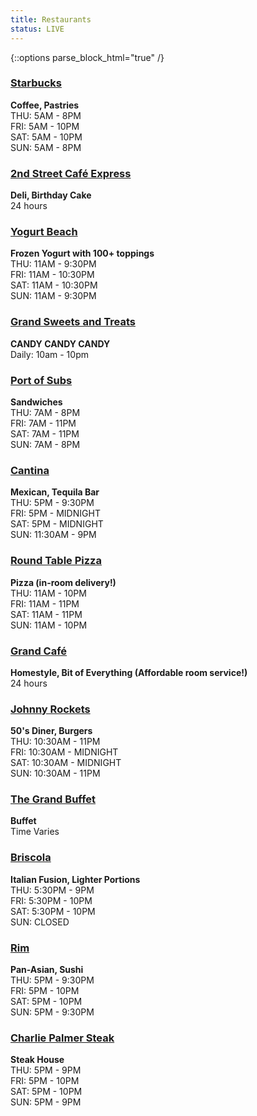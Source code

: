 ```yaml
---
title: Restaurants
status: LIVE
---
```


{::options parse_block_html="true" /}

<div id="restaurant-cards">

<div class="chunk-bucket one_half" style="background-image:url(https://www.grandsierraresort.com/images/starbucks_grand-sierra-resort_640x360.jpg);">
<div class="bucket-wrap">
<a class="bucket-lynx" href="https://www.grandsierraresort.com/dining-and-lounges/starbucks" target="_blank" title="Starbucks" style="background-image:url();"></a>
<h3 class="bucket-title"><a href="https://www.grandsierraresort.com/dining-and-lounges/starbucks" target="_blank" title="Starbucks">Starbucks</a></h3>
<span class="bucket-content">
<strong>Coffee, Pastries</strong><br>
THU: 5AM - 8PM<br>
FRI: 5AM - 10PM<br>
SAT: 5AM - 10PM<br>
SUN: 5AM - 8PM
</span><div class="clear"></div></div></div>

<div class="chunk-bucket one_half" style="background-image:url(https://www.grandsierraresort.com/images/Grand_Sierra_Resort_2nd_Street_Express_640x360.jpg);"><div class="bucket-wrap"><a class="bucket-lynx" href="https://www.grandsierraresort.com/dining-and-lounges/2nd-street-cafe-express" target="_blank" title="2nd Street Café Express" style="background-image:url();"></a><h3 class="bucket-title"><a href="https://www.grandsierraresort.com/dining-and-lounges/2nd-street-cafe-express" target="_blank" title="2nd Street Café Express">2nd Street Café Express</a></h3><span class="bucket-content"><p>
<strong>Deli, Birthday Cake</strong><br>
24 hours</p>
</span><div class="clear"></div></div></div>

<div class="chunk-bucket one_half" style="background-image:url(https://www.grandsierraresort.com/images/Grand_Sierra_Resort_Yogurt_Beach_640x360.jpg);"><div class="bucket-wrap"><a class="bucket-lynx" href="https://www.grandsierraresort.com/dining-and-lounges/yogurt-beach" target="_blank" title="Yogurt Beach" style="background-image:url();"></a><h3 class="bucket-title"><a href="https://www.grandsierraresort.com/dining-and-lounges/yogurt-beach" target="_blank" title="Yogurt Beach">Yogurt Beach</a></h3><span class="bucket-content"><p>
<strong>Frozen Yogurt with 100+ toppings</strong><br>
THU: 11AM - 9:30PM<br>
FRI: 11AM - 10:30PM<br>
SAT: 11AM - 10:30PM<br>
SUN: 11AM - 9:30PM </p>
</span><div class="clear"></div></div></div>

<div class="chunk-bucket one_half" style="background-image:url(https://www.goblfc.org/wp-content/uploads/grand-sweet-and-treats.jpg);"><div class="bucket-wrap"><a class="bucket-lynx" href="https://www.grandsierraresort.com/retail-shopping/grand-sweets-and-treats" target="_blank" title="Grand Sweets and Treats" style="background-image:url();"></a><h3 class="bucket-title"><a href="https://www.grandsierraresort.com/retail-shopping/grand-sweets-and-treats" target="_blank" title="Grand Sweets and Treats">Grand Sweets and Treats</a></h3><span class="bucket-content"><p><strong>CANDY CANDY CANDY</strong><br>
Daily:  10am - 10pm</p>
</span><div class="clear"></div></div></div>

<div class="chunk-bucket one_half" style="background-image:url(https://www.grandsierraresort.com/images/Port_of_Subs_640x360.jpg);"><div class="bucket-wrap"><a class="bucket-lynx" href="https://www.grandsierraresort.com/dining-and-lounges/port-of-subs" target="_blank" title="Port of Subs" style="background-image:url();"></a><h3 class="bucket-title"><a href="https://www.grandsierraresort.com/dining-and-lounges/port-of-subs" target="_blank" title="Port of Subs">Port of Subs</a></h3><span class="bucket-content"><p><strong>Sandwiches</strong><br>
THU: 7AM - 8PM<br>
FRI: 7AM - 11PM<br>
SAT: 7AM - 11PM<br>
SUN: 7AM - 8PM </p>
</span><div class="clear"></div></div></div>

<div class="chunk-bucket one_half" style="background-image:url(https://www.grandsierraresort.com/images/Grand-Sierra-Resort_Cantina_Mexican-Restaurant_Entrance_640x360.jpg);"><div class="bucket-wrap"><a class="bucket-lynx" href="https://www.grandsierraresort.com/dining-and-lounges/cantina" target="_blank" title="Cantina" style="background-image:url();"></a><h3 class="bucket-title"><a href="https://www.grandsierraresort.com/dining-and-lounges/cantina" target="_blank" title="Cantina">Cantina</a></h3><span class="bucket-content"><p><strong>Mexican, Tequila Bar</strong><br>
THU: 5PM - 9:30PM<br>
FRI: 5PM - MIDNIGHT<br>
SAT: 5PM - MIDNIGHT<br>
SUN: 11:30AM - 9PM </p>
</span><div class="clear"></div></div></div>

<div class="chunk-bucket one_half" style="background-image:url(https://www.grandsierraresort.com/images/Round_Table_Pizza_640x360.jpg);"><div class="bucket-wrap"><a class="bucket-lynx" href="https://www.grandsierraresort.com/dining-and-lounges/round-table-pizza" target="_blank" title="Round Table Pizza" style="background-image:url();"></a><h3 class="bucket-title"><a href="https://www.grandsierraresort.com/dining-and-lounges/round-table-pizza" target="_blank" title="Round Table Pizza">Round Table Pizza</a></h3><span class="bucket-content"><p><strong>Pizza (in-room delivery!)</strong><br>
THU: 11AM - 10PM<br>
FRI: 11AM - 11PM<br>
SAT: 11AM - 11PM<br>
SUN: 11AM - 10PM </p>
</span><div class="clear"></div></div></div>

<div class="chunk-bucket one_half" style="background-image:url(https://www.grandsierraresort.com/images/Grand-Cafe_Grand-Sierra-Resort_640x360.jpg);"><div class="bucket-wrap"><a class="bucket-lynx" href="https://www.grandsierraresort.com/dining-and-lounges/grand-cafe" target="_blank" title="Grand Café" style="background-image:url();"></a><h3 class="bucket-title"><a href="https://www.grandsierraresort.com/dining-and-lounges/grand-cafe" target="_blank" title="Grand Café">Grand Café</a></h3><span class="bucket-content"><p><strong>Homestyle, Bit of Everything (Affordable room service!)</strong><br>
24 hours </p>
</span><div class="clear"></div></div></div>

<div class="chunk-bucket one_half" style="background-image:url(https://www.grandsierraresort.com/images/Johnny_Rockets_640x360.jpg);"><div class="bucket-wrap"><a class="bucket-lynx" href="https://www.grandsierraresort.com/dining-and-lounges/johnny-rockets" target="_blank" title="Johnny Rockets" style="background-image:url();"></a><h3 class="bucket-title"><a href="https://www.grandsierraresort.com/dining-and-lounges/johnny-rockets" target="_blank" title="Johnny Rockets">Johnny Rockets</a></h3><span class="bucket-content"><p><strong>50's Diner, Burgers</strong><br>
THU: 10:30AM - 11PM<br>
FRI: 10:30AM - MIDNIGHT<br>
SAT: 10:30AM - MIDNIGHT<br>
SUN: 10:30AM - 11PM </p>
</span><div class="clear"></div></div></div>

<div class="chunk-bucket one_half" style="background-image:url(https://www.grandsierraresort.com/images/The-Grand-Buffet-at-Grand-Sierra-Resort_640x360.jpg);"><div class="bucket-wrap"><a class="bucket-lynx" href="https://www.grandsierraresort.com/dining-and-lounges/the-grand-buffet" target="_blank" title="The Grand Buffet" style="background-image:url();"></a><h3 class="bucket-title"><a href="https://www.grandsierraresort.com/dining-and-lounges/the-grand-buffet" target="_blank" title="The Grand Buffet">The Grand Buffet</a></h3><span class="bucket-content"><p><strong>Buffet</strong><br>
Time Varies </p>
</span><div class="clear"></div></div></div>

<div class="chunk-bucket one_half" style="background-image:url(/wp-content/uploads/Delicious-meal-served-in-Briscola-at-Grand-Sierra-Resort_640x360.jpg);"><div class="bucket-wrap"><a class="bucket-lynx" href="https://www.grandsierraresort.com/dining-and-lounges/briscola" target="_blank" title="Briscola" style="background-image:url();"></a><h3 class="bucket-title"><a href="https://www.grandsierraresort.com/dining-and-lounges/briscola" target="_blank" title="Briscola">Briscola</a></h3><span class="bucket-content"><p><strong>Italian Fusion, Lighter Portions</strong><br>
THU: 5:30PM - 9PM<br>
FRI: 5:30PM - 10PM<br>
SAT: 5:30PM - 10PM<br>
SUN: CLOSED </p>
</span><div class="clear"></div></div></div>

<div class="chunk-bucket one_half" style="background-image:url(https://www.grandsierraresort.com/images/Grand-Sierra-Resort_Asian-Restaurant-sushi_Rim_640x360.jpg);"><div class="bucket-wrap"><a class="bucket-lynx" href="https://www.grandsierraresort.com/dining-and-lounges/rim" target="_blank" title="Rim" style="background-image:url();"></a><h3 class="bucket-title"><a href="https://www.grandsierraresort.com/dining-and-lounges/rim" target="_blank" title="Rim">Rim</a></h3><span class="bucket-content"><p><strong>Pan-Asian, Sushi</strong><br>
THU: 5PM - 9:30PM<br>
FRI: 5PM - 10PM<br>
SAT: 5PM - 10PM<br>
SUN: 5PM - 9:30PM </p>
</span><div class="clear"></div></div></div>

<div class="chunk-bucket one_half" style="background-image:url(https://www.grandsierraresort.com/images/charlie-palmer-steak-at-Grand-Sierra-Resort_steak_640x360.jpg);"><div class="bucket-wrap"><a class="bucket-lynx" href="https://www.grandsierraresort.com/dining-and-lounges/charlie-palmer-steak" target="_blank" title="Charlie Palmer Steak" style="background-image:url();"></a><h3 class="bucket-title"><a href="https://www.grandsierraresort.com/dining-and-lounges/charlie-palmer-steak" target="_blank" title="Charlie Palmer Steak">Charlie Palmer Steak</a></h3><span class="bucket-content"><p><strong>Steak House</strong><br>
THU: 5PM - 9PM<br>
FRI: 5PM - 10PM<br>
SAT: 5PM - 10PM<br>
SUN: 5PM - 9PM </p>
</span><div class="clear"></div></div></div>

<div class="clear"></div>
</div>